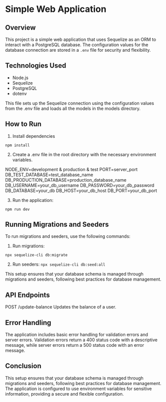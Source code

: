 # Simple Web Application

## Overview

This project is a simple web application that uses Sequelize as an ORM to interact with a PostgreSQL database. The configuration values for the database connection are stored in a `.env` file for security and flexibility.

## Technologies Used

- Node.js
- Sequelize
- PostgreSQL
- dotenv

This file sets up the Sequelize connection using the configuration values from the .env file and loads all the models in the models directory.

## How to Run

1. Install dependencies

`npm install`

2. Create a .env file in the root directory with the necessary environment variables.

NODE_ENV=development & production & test
PORT=server_port
DB_TEST_DATABASE=test_database_name
DB_PRODUCTION_DATABASE=production_database_name 
DB_USERNAME=your_db_username
DB_PASSWORD=your_db_password
DB_DATABASE=your_db
DB_HOST=your_db_host
DB_PORT=your_db_port 

3. Run the application:

  `npm run dev`

## Running Migrations and Seeders

To run migrations and seeders, use the following commands:

1. Run migrations:

  `npx sequelize-cli db:migrate`

2. Run seeders:
  `npx sequelize-cli db:seed:all`

This setup ensures that your database schema is managed through migrations and seeders, following best practices for database management.

## API Endpoints

POST /update-balance
Updates the balance of a user.

## Error Handling

The application includes basic error handling for validation errors and server errors. Validation errors return a 400 status code with a descriptive message, while server errors return a 500 status code with an error message.

## Conclusion

This setup ensures that your database schema is managed through migrations and seeders, following best practices for database management. The application is configured to use environment variables for sensitive information, providing a secure and flexible configuration.